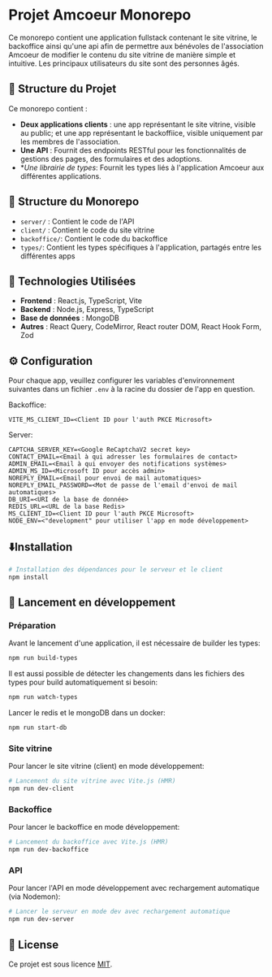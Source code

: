 # Projet Amcoeur Monorepo

Ce monorepo contient une application fullstack contenant le site vitrine, le backoffice ainsi qu'une api afin de permettre aux bénévoles de l'association Amcoeur de modifier le contenu du site vitrine de manière simple et intuitive. Les principaux utilisateurs du site sont des personnes âgés.

## 📂 Structure du Projet

Ce monorepo contient :

- **Deux applications clients** : une app représentant le site vitrine, visible au public; et une app représentant le backoffiice, visible uniquement par les membres de l'association.
- **Une API** : Fournit des endpoints RESTful pour les fonctionnalités de gestions des pages, des formulaires et des adoptions.
- \*_Une librairie de types_: Fournit les types liés à l'application Amcoeur aux différentes applications.

## 🔧 Structure du Monorepo

- `server/` : Contient le code de l'API
- `client/` : Contient le code du site vitrine
- `backoffice/`: Contient le code du backoffice
- `types/`: Contient les types spécifiques à l'application, partagés entre les différentes apps

## 🚀 Technologies Utilisées

- **Frontend** : React.js, TypeScript, Vite
- **Backend** : Node.js, Express, TypeScript
- **Base de données** : MongoDB
- **Autres** : React Query, CodeMirror, React router DOM, React Hook Form, Zod

## ⚙️ Configuration

Pour chaque app, veuillez configurer les variables d'environnement suivantes dans un fichier `.env` à la racine du dossier de l'app en question.

Backoffice:

```plaintext
VITE_MS_CLIENT_ID=<Client ID pour l'auth PKCE Microsoft>
```

Server:

```plaintext
CAPTCHA_SERVER_KEY=<Google ReCaptchaV2 secret key>
CONTACT_EMAIL=<Email à qui adresser les formulaires de contact>
ADMIN_EMAIL=<Email à qui envoyer des notifications systèmes>
ADMIN_MS_ID=<Microsoft ID pour accès admin>
NOREPLY_EMAIL=<Email pour envoi de mail automatiques>
NOREPLY_EMAIL_PASSWORD=<Mot de passe de l'email d'envoi de mail automatiques>
DB_URI=<URI de la base de donnée>
REDIS_URL=<URL de la base Redis>
MS_CLIENT_ID=<Client ID pour l'auth PKCE Microsoft>
NODE_ENV=<"development" pour utiliser l'app en mode développement>
```

## ⬇️Installation

```bash
# Installation des dépendances pour le serveur et le client
npm install
```

## 🚀 Lancement en développement

### Préparation

Avant le lancement d'une application, il est nécessaire de builder les types:

```bash
npm run build-types
```

Il est aussi possible de détecter les changements dans les fichiers des types pour build automatiquement si besoin:

```bash
npm run watch-types
```

Lancer le redis et le mongoDB dans un docker:

```bash
npm run start-db
```

### Site vitrine

Pour lancer le site vitrine (client) en mode développement:

```bash
# Lancement du site vitrine avec Vite.js (HMR)
npm run dev-client
```

### Backoffice

Pour lancer le backoffice en mode développement:

```bash
# Lancement du backoffice avec Vite.js (HMR)
npm run dev-backoffice
```

### API

Pour lancer l'API en mode développement avec rechargement automatique (via Nodemon):

```bash
# Lancer le serveur en mode dev avec rechargement automatique
npm run dev-server
```

## 📄 License

Ce projet est sous licence [MIT](LICENSE).
